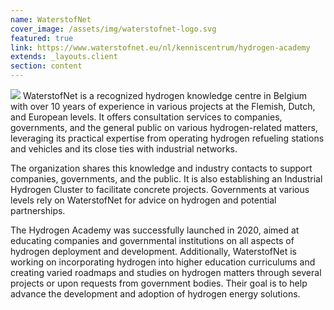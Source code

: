 ```yaml
---
name: WaterstofNet
cover_image: /assets/img/waterstofnet-logo.svg
featured: true
link: https://www.waterstofnet.eu/nl/kenniscentrum/hydrogen-academy
extends: _layouts.client
section: content
---
```

<img src="/assets/img/logo_hydrogen-academy.png">
WaterstofNet is a recognized hydrogen knowledge centre in Belgium with over 10 years of experience in various projects at the Flemish, Dutch, and European levels. It offers consultation services to companies, governments, and the general public on various hydrogen-related matters, leveraging its practical expertise from operating hydrogen refueling stations and vehicles and its close ties with industrial networks.

The organization shares this knowledge and industry contacts to support companies, governments, and the public. It is also establishing an Industrial Hydrogen Cluster to facilitate concrete projects. Governments at various levels rely on WaterstofNet for advice on hydrogen and potential partnerships.

The Hydrogen Academy was successfully launched in 2020, aimed at educating companies and governmental institutions on all aspects of hydrogen deployment and development. Additionally, WaterstofNet is working on incorporating hydrogen into higher education curriculums and creating varied roadmaps and studies on hydrogen matters through several projects or upon requests from government bodies. Their goal is to help advance the development and adoption of hydrogen energy solutions.<!-- more -->